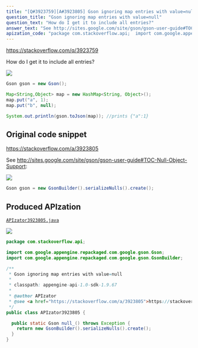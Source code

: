 ```yaml
---
title: "[Q#3923759][A#3923805] Gson ignoring map entries with value=null"
question_title: "Gson ignoring map entries with value=null"
question_text: "How do I get it to include all entries?"
answer_text: "See http://sites.google.com/site/gson/gson-user-guide#TOC-Null-Object-Support:"
apization_code: "package com.stackoverflow.api;  import com.google.appengine.repackaged.com.google.gson.Gson; import com.google.appengine.repackaged.com.google.gson.GsonBuilder;  /**  * Gson ignoring map entries with value=null  *  * classpath: appengine-api-1.0-sdk-1.9.67  *  * @author APIzator  * @see <a href=\"https://stackoverflow.com/a/3923805\">https://stackoverflow.com/a/3923805</a>  */ public class APIzator3923805 {    public static Gson null_() throws Exception {     return new GsonBuilder().serializeNulls().create();   } }"
---
```


https://stackoverflow.com/q/3923759

How do I get it to include all entries?


<div class="code-logo"><img src="/stackoverflow.png" /></div>

```java
Gson gson = new Gson();

Map<String,Object> map = new HashMap<String, Object>();
map.put("a", 1);
map.put("b", null);

System.out.println(gson.toJson(map)); //prints {"a":1}
```


## Original code snippet

https://stackoverflow.com/a/3923805

See http://sites.google.com/site/gson/gson-user-guide#TOC-Null-Object-Support:

<div class="code-logo"><img src="/stackoverflow.png" /></div>

```java
Gson gson = new GsonBuilder().serializeNulls().create();
```

## Produced APIzation

[`APIzator3923805.java`](https://github.com/pasqualesalza/apization/raw/main/data/search/APIzator3923805.java)

<div class="code-logo"><img src="/apizator.png" /></div>

```java
package com.stackoverflow.api;

import com.google.appengine.repackaged.com.google.gson.Gson;
import com.google.appengine.repackaged.com.google.gson.GsonBuilder;

/**
 * Gson ignoring map entries with value=null
 *
 * classpath: appengine-api-1.0-sdk-1.9.67
 *
 * @author APIzator
 * @see <a href="https://stackoverflow.com/a/3923805">https://stackoverflow.com/a/3923805</a>
 */
public class APIzator3923805 {

  public static Gson null_() throws Exception {
    return new GsonBuilder().serializeNulls().create();
  }
}

```